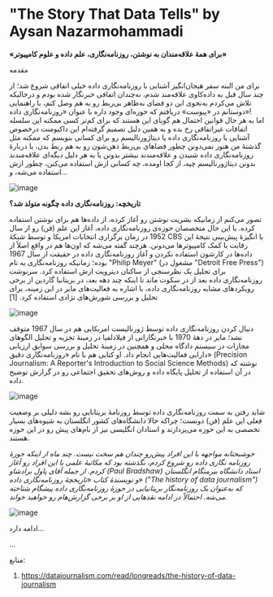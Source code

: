 # **"The Story That Data Tells"** by Aysan Nazarmohammadi
**«برای همۀ علاقه‌مندان به نوشتن، روزنامه‌نگاری، علم داده و علوم کامپیوتر»**

مقدمه

برای من البته سفر هیجان‌انگیز آشنایی با روزنامه‌نگاری داده خیلی اتفاقی شروع شد؛ از چند سال قبل به داده‌کاوی علاقه‌مند شدم، نه‌چندان اتفاقی خبرنگار شده بودم و درحالیکه تلاش می‌کردم به‌نحوی این دو فضای به‌ظاهر بی‌ربط رو به هم وصل کنم، با راهنمایی دوستانم در «پیوست» دریافتم که حوزه‌ای وجود داره با عنوان «روزنامه‌نگاری داده»!    
اما به هر حال قوانین احتمال هم گویای این هستند که برای کم‌تر کسی ممکنه این سلسله اتفاقات غیراتفاقی رخ بده و به همین دلیل تصمیم گرفته‌ام این داکیومنت درخصوص آشنایی با روزنامه‌نگاری داده یا دیتاژورنالیسم رو برای کسانی بنویسم که ممکنه مثل گذشتۀ من هنوز نمی‌دونن چطور فضاهای بی‌ربط ذهن‌شون رو به هم ربط بدن، یا دربارۀ روزنامه‌نگاری داده شنیدن و علاقه‌مندند بیشتر بدونن یا به هر دلیل دیگه‌ای علاقه‌مندند بدونن دیتاژورنالیسم چیه، از کجا اومده، چه کسانی ازش استفاده می‌کنن، چطور ازش استفاده می‌شه، و...

![image](https://github.com/aysannazarmohamady/datajournalism/assets/30371881/d50b261e-b3ee-44f4-b1d5-2f1365914b0a)

**تاریخچه: روزنامه‌نگاری داده چگونه متولد شد؟**

تصور می‌کنم از زمانیکه بشریت نوشتن رو آغاز کرده، از داده‌ها هم برای نوشتن استفاده کرده. با این حال متخصصان حوزه‌ی روزنامه‌نگاری داده، آغاز این علم (فن) رو از سال 1952 در زمان برگزاری انتخابات امریکا و توسط شبکۀ CBS با انگیزۀ پیش‌بینی نتیجۀ این رقابت با کمک کامپیوترها می‌دونن. هرچند گفته می‌شه که اون‌ها هم در واقع اصلاً از داده‌ها در کارشون استفاده نکردن و آغاز روزنامه‌نگاری داده در حقیقت از سال 1967 بوده؛ زمانیکه روزنامه‌نگاری به نام "Philip  Meyer" (مشغول در "Detroit Free Press") برای تحلیل یک نظرسنجی از ساکنان دیترویت ازش استفاده کرد. سرنوشت روزنامه‌نگاری داده بعد از در سکوت ماند تا اینکه چند دهه بعد، در بریتانیا گاردین از برخی رویکردهای مشابه روزنامه‌نگاری داده، با اشاره به فعالیت‌های مایر در این زمینه، برای تحلیل و بررسی شورش‌های نژادی استفاده کرد. [1]

![image](https://github.com/aysannazarmohamady/datajournalism/assets/30371881/0f7e3460-2c3c-4a2f-a198-3386a637cab2)

دنبال کردن روزنامه‌نگاری داده توسط ژورنالیست امریکایی هم در سال 1967 متوقف نشد؛ مایر در دهۀ 1970 با خبرنگارانی از فیلادلفیا در زمینۀ تجزیه و تحلیل الگوهای مجازات در سیستم دادگاه محلی و همچنین در زمینۀ تحلیل و بررسی سوابق ارزیابی دارایی فعالیت‌هایی انجام داد. او کتابی هم با نام «روزنامه‌نگاری دقیق» (Precision Journalism: A Reporter's Introduction to Social Science Methods) نوشته که در آن استفاده از تحلیل پایگاه داده و روش‌های تحقیق اجتماعی رو در گزارش توضیح داده. 

![image](https://github.com/aysannazarmohamady/datajournalism/assets/30371881/2c4d37a0-20fe-468a-bdf3-ebfa57fa6a17)

شاید رفتن به سمت روزنامه‌نگاری داده توسط روزنامۀ بریتانایی رو بشه دلیلی بر وضعیت فعلی این علم (فن) دونست؛ چراکه حالا دانشگاه‌‌های کشور انگلستان به شیوه‌های بسیار تخصصی به این حوزه می‌پردازند و استادان انگلیسی نیز از نام‌های پیش رو در این حوزه هستند. 


*خوشبختانه مواجهه با این افراد پیش‌رو چندان هم سخت نیست. چند ماه از اینکه حوزۀ روزنامه نگاری داده رو شروع کردم، نگذشته بود که مکاتبۀ علمی با این افراد رو آغاز کردم. از جمله آقای پاول برادشاو (Paul Bradshaw) استاد دانشگاه بیرمنگام انگلستان و نویسندۀ کتاب «تاریخچۀ روزنامه‌نگاری داده» ("The history of data journalism") که به‌عنوان یک روزنامه‌نگار بریتانیایی در حوزۀ روزنامه‌نگاری داده پیشگام شناخته می‌شه. احتمالاً در ادامه نقدهایی از او بر برخی گزارش‌هام رو خواهید خواند.*

![image](https://github.com/aysannazarmohamady/datajournalism/assets/30371881/b6942ff1-14d7-4a6e-87a4-71ba8e73c042)



ادامه دارد...



...


منابع:
1. https://datajournalism.com/read/longreads/the-history-of-data-journalism
